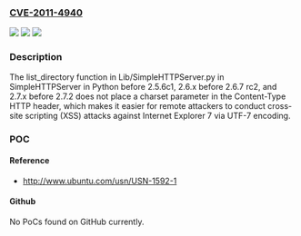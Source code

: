 ### [CVE-2011-4940](https://cve.mitre.org/cgi-bin/cvename.cgi?name=CVE-2011-4940)
![](https://img.shields.io/static/v1?label=Product&message=n%2Fa&color=blue)
![](https://img.shields.io/static/v1?label=Version&message=%3D%20n%2Fa%20&color=brighgreen)
![](https://img.shields.io/static/v1?label=Vulnerability&message=n%2Fa&color=brighgreen)

### Description

The list_directory function in Lib/SimpleHTTPServer.py in SimpleHTTPServer in Python before 2.5.6c1, 2.6.x before 2.6.7 rc2, and 2.7.x before 2.7.2 does not place a charset parameter in the Content-Type HTTP header, which makes it easier for remote attackers to conduct cross-site scripting (XSS) attacks against Internet Explorer 7 via UTF-7 encoding.

### POC

#### Reference
- http://www.ubuntu.com/usn/USN-1592-1

#### Github
No PoCs found on GitHub currently.

